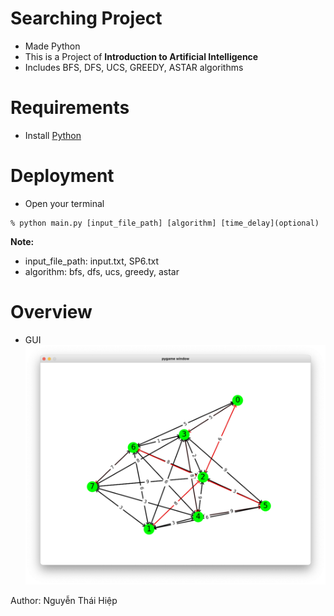 # Searching Project

- Made Python
- This is a Project of **Introduction to Artificial Intelligence**
- Includes BFS, DFS, UCS, GREEDY, ASTAR algorithms

# Requirements

- Install [Python](https://www.python.org/downloads/)

# Deployment

- Open your terminal

```
% python main.py [input_file_path] [algorithm] [time_delay](optional)
```

**Note:**

- input_file_path: input.txt, SP6.txt
- algorithm: bfs, dfs, ucs, greedy, astar

# Overview

- GUI
  ![picture](gui.png)

Author: Nguyễn Thái Hiệp
